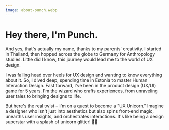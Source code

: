 ```yaml
---
image: about-punch.webp
---
```


# Hey there, I'm Punch.

And yes, that's actually my name, thanks to my parents' creativity. I started in Thailand, then hopped across the globe to Germany for Anthropology studies. Little did I know, this journey would lead me to the world of UX design.

I was falling head over heels for UX design and wanting to know everything about it. So, I dived deep, spending time in Estonia to master Human Interaction Design. Fast forward, I've been in the product design (UX/UI) game for 5 years. I'm the wizard who crafts experiences, from unraveling user tales to bringing designs to life.

But here's the real twist – I'm on a quest to become a "UX Unicorn." Imagine a designer who isn't just into aesthetics but also spins front-end magic, unearths user insights, and orchestrates interactions. It's like being a design superstar with a splash of unicorn glitter! 🦄✨